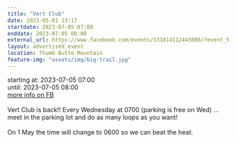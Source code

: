 ```yaml
---
title: "Vert Club"
date: 2023-05-01 13:17
startdate: 2023-07-05 07:00
enddate: 2023-07-05 08:00
external_url: https://www.facebook.com/events/531814112443086/?event_time_id=531814195776411
layout: advertised_event
location: Thumb Butte Mountain
feature-img: "assets/img/big-trail.jpg"
---
```


starting at: 2023-07-05 07:00<br>until: 2023-07-05 08:00<br><a href="https://www.facebook.com/events/531814112443086/?event_time_id=531814195776411">more info on FB</a><br><br>Vert Club is back!! Every Wednesday at 0700 (parking is free on Wed) … meet in the parking lot and do as many loops as you want!<br>
  <br>
  On 1 May the time will change to 0600 so we can beat the heat.<br>
  <br>
  
